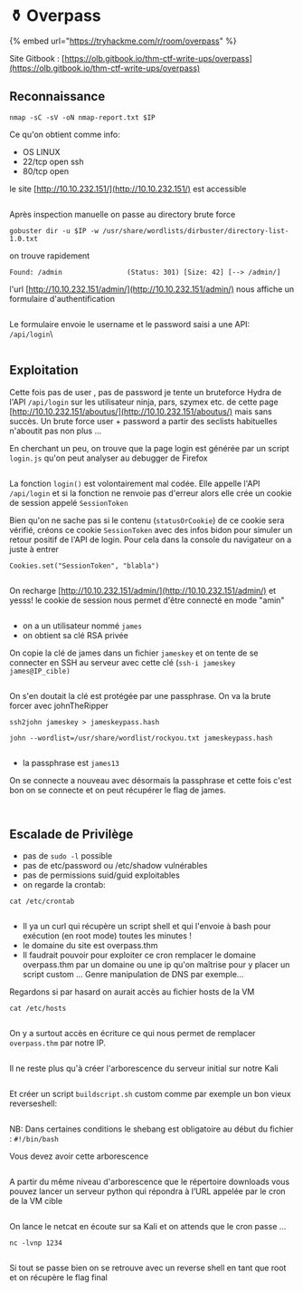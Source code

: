 # ⚱️ Overpass

{% embed url="https://tryhackme.com/r/room/overpass" %}

Site Gitbook : [https://olb.gitbook.io/thm-ctf-write-ups/overpass](https://olb.gitbook.io/thm-ctf-write-ups/overpass)

## Reconnaissance

```
nmap -sC -sV -oN nmap-report.txt $IP 
```

Ce qu'on obtient comme info:

* OS LINUX&#x20;
* 22/tcp open  ssh&#x20;
* 80/tcp open

le site [http://10.10.232.151/](http://10.10.232.151/) est accessible

<figure><img src=".gitbook/assets/image (33).png" alt=""><figcaption></figcaption></figure>

&#x20;Après inspection manuelle on passe au directory brute force

```
gobuster dir -u $IP -w /usr/share/wordlists/dirbuster/directory-list-1.0.txt 
```

on trouve rapidement&#x20;

`Found: /admin                (Status: 301) [Size: 42] [--> /admin/]`&#x20;

l'url [http://10.10.232.151/admin/](http://10.10.232.151/admin/) nous affiche un formulaire d'authentification

<figure><img src=".gitbook/assets/image (34).png" alt=""><figcaption></figcaption></figure>

Le formulaire envoie le username et le password saisi a une API: `/api/login`\


<figure><img src=".gitbook/assets/image (37).png" alt=""><figcaption></figcaption></figure>

## Exploitation

Cette fois pas de user , pas de password je tente un bruteforce Hydra de l'API `/api/login` sur les utilisateur ninja, pars, szymex etc. de cette page [http://10.10.232.151/aboutus/](http://10.10.232.151/aboutus/) mais sans succès. Un brute force user + password a partir des seclists habituelles n'aboutit pas non plus ...



En cherchant un peu, on trouve que la page login est générée par un script `login.js` qu'on peut analyser au debugger de Firefox

<figure><img src=".gitbook/assets/image (39).png" alt=""><figcaption></figcaption></figure>

La fonction `login()` est volontairement mal codée. Elle appelle l'API `/api/login` et si la fonction ne renvoie pas d'erreur alors elle crée un cookie de session appelé `SessionToken`

Bien qu'on ne sache pas si le contenu (`statusOrCookie`) de ce cookie sera vérifié, créons ce cookie `SessionToken`  avec des infos bidon pour simuler un retour positif de l'API de login. Pour cela dans la console du navigateur on a juste à entrer

```
Cookies.set("SessionToken", "blabla") 
```

<figure><img src=".gitbook/assets/image (40).png" alt=""><figcaption></figcaption></figure>



On recharge [http://10.10.232.151/admin/](http://10.10.232.151/admin/) et yesss!  le cookie de session nous permet d'être connecté en mode "amin"

<figure><img src=".gitbook/assets/image (41).png" alt=""><figcaption></figcaption></figure>

* on a un utilisateur nommé `james`
* on obtient sa clé RSA privée&#x20;

On copie la clé de james dans un fichier `jameskey` et on tente de se connecter en SSH au serveur avec cette clé (`ssh-i jameskey james@IP_cible)`

<figure><img src=".gitbook/assets/image (42).png" alt=""><figcaption></figcaption></figure>

On s'en doutait la clé est protégée par une passphrase. On va la brute forcer avec johnTheRipper

```
ssh2john jameskey > jameskeypass.hash
```

```
john --wordlist=/usr/share/wordlist/rockyou.txt jameskeypass.hash
```

<figure><img src=".gitbook/assets/image (43).png" alt=""><figcaption></figcaption></figure>

* la passphrase est `james13`

On se connecte a nouveau avec désormais la passphrase et cette fois c'est bon on se connecte et on peut récupérer le flag de james.

<figure><img src=".gitbook/assets/image (45).png" alt=""><figcaption></figcaption></figure>

<figure><img src=".gitbook/assets/image (44).png" alt=""><figcaption></figcaption></figure>

## Escalade de Privilège

* pas de `sudo -l`  possible
* pas de etc/password ou /etc/shadow vulnérables
* pas de permissions suid/guid exploitables
* on regarde la crontab:

```
cat /etc/crontab
```

<figure><img src=".gitbook/assets/image (48).png" alt=""><figcaption></figcaption></figure>

* Il ya un curl qui récupère un script shell et qui l'envoie à bash pour exécution (en root mode) toutes les minutes !
* le domaine du site est overpass.thm
* Il faudrait pouvoir pour exploiter ce cron remplacer le domaine overpass.thm par un domaine ou une ip qu'on maîtrise pour y placer un script custom ... Genre manipulation de DNS par exemple...

Regardons si par hasard on aurait accès au fichier hosts de la VM

```
cat /etc/hosts
```

<figure><img src=".gitbook/assets/image (49).png" alt=""><figcaption></figcaption></figure>

On y a surtout accès en écriture ce qui nous permet de remplacer `overpass.thm` par notre IP.

<figure><img src=".gitbook/assets/image (50).png" alt=""><figcaption></figcaption></figure>

Il ne reste plus qu'à créer l'arborescence du serveur initial sur notre Kali

<figure><img src=".gitbook/assets/image (51).png" alt=""><figcaption></figcaption></figure>

Et créer un script `buildscript.sh` custom comme par exemple un bon vieux reverseshell:

<figure><img src=".gitbook/assets/image (52).png" alt=""><figcaption></figcaption></figure>

NB: Dans certaines conditions le shebang est obligatoire au début du fichier : `#!/bin/bash`

Vous devez avoir cette arborescence

<figure><img src=".gitbook/assets/image (53).png" alt=""><figcaption></figcaption></figure>

A partir du même niveau d'arborescence que le répertoire downloads vous pouvez lancer un serveur python qui répondra à l’URL appelée par le cron de la VM cible

<figure><img src=".gitbook/assets/image (54).png" alt=""><figcaption></figcaption></figure>

On lance le netcat en écoute sur sa Kali et on attends que le cron passe ...

```
nc -lvnp 1234
```

<figure><img src=".gitbook/assets/image (55).png" alt=""><figcaption></figcaption></figure>

Si tout se passe bien on se retrouve avec un reverse shell en tant que root et on récupère le flag final

<figure><img src=".gitbook/assets/image (56).png" alt=""><figcaption></figcaption></figure>
